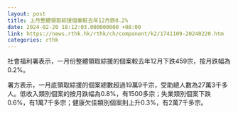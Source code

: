 ```yaml
---
layout: post
title: 上月整體領取綜援個案較去年12月跌0.2%
date: 2024-02-20 18:12:03.000000000 +08:00
link: https://news.rthk.hk/rthk/ch/component/k2/1741109-20240220.htm
categories: rthk
---
```


社會福利署表示，一月份整體領取綜援的個案較去年12月下跌459宗，按月跌幅為0.2%。

署方表示，一月底領取綜援的個案總數超過19萬9千宗，受助總人數為27萬3千多人。低收入類別個案的按月跌幅為0.8%，有1500多宗；失業類別個案下跌0.6%，有1萬7千多宗；健康欠佳類別個案則上升0.3%，有2萬7千多宗。
